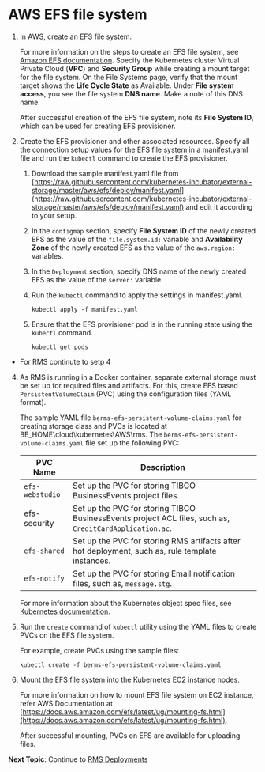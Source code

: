 # AWS EFS file system


1.  In AWS, create an EFS file system.

    For more information on the steps to create an EFS file system, see [Amazon EFS documentation](https://docs.aws.amazon.com/efs/latest/ug/gs-step-two-create-efs-resources.html). Specify the Kubernetes cluster Virtual Private Cloud \(**VPC**\) and **Security Group** while creating a mount target for the file system. On the File Systems page, verify that the mount target shows the **Life Cycle State** as Available. Under **File system access**, you see the file system **DNS name**. Make a note of this DNS name.

    After successful creation of the EFS file system, note its **File System ID**, which can be used for creating EFS provisioner.

2.  Create the EFS provisioner and other associated resources. Specify all the connection setup values for the EFS file system in a manifest.yaml file and run the `kubectl` command to create the EFS provisioner.

    1.  Download the sample manifest.yaml file from [https://raw.githubusercontent.com/kubernetes-incubator/external-storage/master/aws/efs/deploy/manifest.yaml](https://raw.githubusercontent.com/kubernetes-incubator/external-storage/master/aws/efs/deploy/manifest.yaml) and edit it according to your setup.

    2.  In the `configmap` section, specify **File System ID** of the newly created EFS as the value of the `file.system.id:` variable and **Availability Zone** of the newly created EFS as the value of the `aws.region:` variables.

    3.  In the `Deployment` section, specify DNS name of the newly created EFS as the value of the `server:` variable.

    4.  Run the `kubectl` command to apply the settings in manifest.yaml.

        ```
        kubectl apply -f manifest.yaml
        ```

    5.  Ensure that the EFS provisioner pod is in the running state using the `kubectl` command.

        ```
        kubectl get pods
        ```
* For RMS continute to setp 4

4.  As RMS is running in a Docker container, separate external storage must be set up for required files and artifacts. For this, create EFS based `PersistentVolumeClaim` \(PVC\) using the configuration files \(YAML format\).

    The sample YAML file `berms-efs-persistent-volume-claims.yaml` for creating storage class and PVCs is located at BE_HOME\cloud\kubernetes\AWS\rms. The `berms-efs-persistent-volume-claims.yaml` file set up the following PVC:

    |PVC Name|Description|
    |--------|-----------|
    |`efs-webstudio`|Set up the PVC for storing TIBCO BusinessEvents project files.|
    |efs-security|Set up the PVC for storing TIBCO BusinessEvents project ACL files, such as, `CreditCardApplication.ac`.|
    |`efs-shared`|Set up the PVC for storing RMS artifacts after hot deployment, such as, rule template instances.|
    |`efs-notify`|Set up the PVC for storing Email notification files, such as, `message.stg`.|

    For more information about the Kubernetes object spec files, see [Kubernetes documentation](https://kubernetes.io/docs/concepts/overview/working-with-objects/kubernetes-objects/).

5.  Run the `create` command of `kubectl` utility using the YAML files to create PVCs on the EFS file system.

    For example, create PVCs using the sample files:

    ```
    kubectl create -f berms-efs-persistent-volume-claims.yaml
    ```

6.  Mount the EFS file system into the Kubernetes EC2 instance nodes.

    For more information on how to mount EFS file system on EC2 instance, refer AWS Documentation at [https://docs.aws.amazon.com/efs/latest/ug/mounting-fs.html](https://docs.aws.amazon.com/efs/latest/ug/mounting-fs.html).

    After successful mounting, PVCs on EFS are available for uploading files.

**Next Topic**: Continue to [RMS Deployments](Running-on-RMS.md)

